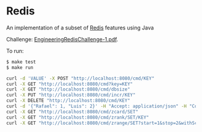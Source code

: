 # Redis

An implementation of a subset of [Redis](http://redis.io/) features using Java

Challenge: [EngineeringRedisChallenge-1.pdf](EngineeringRedisChallenge-1.pdf).

To run:
```bash
$ make test
$ make run

curl -d 'VALUE' -X POST "http://localhost:8080/cmd/KEY"
curl -X GET "http://localhost:8080/cmd?key=KEY"    
curl -X GET "http://localhost:8080/cmd/dbsize"    
curl -X PUT "http://localhost:8080/cmd/incr/KEY"
curl -X DELETE "http://localhost:8080/cmd/KEY"
curl -d '{"Rafael": 1, "Luis": 2}' -H "Accept: application/json" -H "Content-Type: application/json" -X POST "http://localhost:8080/cmd/zadd/SET"
curl -X GET "http://localhost:8080/cmd/zcard/SET"
curl -X GET "http://localhost:8080/cmd/zrank/SET/KEY"
curl -X GET "http://localhost:8080/cmd/zrange/SET?start=1&stop=2&withScore=false"
```


